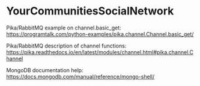 # YourCommunitiesSocialNetwork

Pika/RabbitMQ example on channel.basic_get:
https://programtalk.com/python-examples/pika.channel.Channel.basic_get/

Pika/RabbitMQ description of channel functions:
https://pika.readthedocs.io/en/latest/modules/channel.html#pika.channel.Channel

MongoDB documentation help:
https://docs.mongodb.com/manual/reference/mongo-shell/

